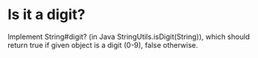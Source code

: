 # Is it a digit?

Implement String#digit? (in Java StringUtils.isDigit(String)), which should return true if given object is a digit (0-9), false otherwise.
